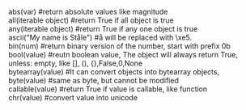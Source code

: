 abs(var)					#return absolute values like magnitude  
all(iterable object)		#return True if all object is true  
any(iterable object)		#return True if any one object is true  
ascii("My name is Ståle")	#å will be replaced with \xe5.  
bin(num)					#return binary version of the number, start with prefix 0b  
bool(value)					#reutn boolean value, The object will always return True, unless: empty, like [], (), {},False,0,None  
bytearray(value)			#It can convert objects into bytearray objects,  
byte(value)					#same as byte, but cannot be modified  
callable(value)				#return True if value is callable, like function  
chr(value)					#convert value into unicode  

